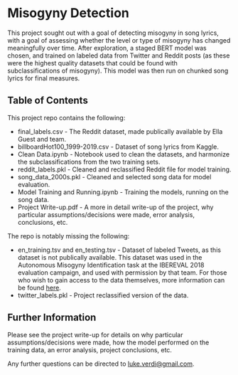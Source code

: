 # Misogyny Detection

This project sought out with a goal of detecting misogyny in song lyrics, with a goal of assessing whether the level or type of misogyny has changed meaningfully over time. After exploration, a staged BERT model was chosen, and trained on labeled data from Twitter and Reddit posts (as these were the highest quality datasets that could be found with subclassifications of misogyny). This model was then run on chunked song lyrics for final measures.

## Table of Contents

This project repo contains the following:

* final_labels.csv - The Reddit dataset, made publically available by Ella Guest and team.
* billboardHot100_1999-2019.csv - Dataset of song lyrics from Kaggle.
* Clean Data.ipynb - Notebook used to clean the datasets, and harmonize the subclassifications from the two training sets.
* reddit_labels.pkl - Cleaned and reclassified Reddit file for model training.
* song_data_2000s.pkl - Cleaned and selected song data for model evaluation.
* Model Training and Running.ipynb - Training the models, running on the song data.
* Project Write-up.pdf - A more in detail write-up of the project, why particular assumptions/decisions were made, error analysis, conclusions, etc.

The repo is notably missing the following:
* en_training.tsv and en_testing.tsv - Dataset of labeled Tweets, as this dataset is not publically available. This dataset was used in the Autonomous Misogyny Identification task at the IBEREVAL 2018 evaluation campaign, and used with permission by that team. For those who wish to gain access to the data themselves, more information can be found [here](https://amiibereval2018.wordpress.com/).
* twitter_labels.pkl - Project reclassified version of the data.

## Further Information

Please see the project write-up for details on why particular assumptions/decisions were made, how the model performed on the training data, an error analysis, project conclusions, etc.

Any further questions can be directed to luke.verdi@gmail.com.
